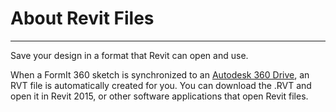 # About Revit Files

----

Save your design in a format that Revit can open and use.
 

When a FormIt 360 sketch is synchronized to an [Autodesk 360 Drive](https://360.autodesk.com), an RVT file is automatically created for you. You can download the .RVT and open it in Revit 2015, or other software applications that open Revit files.
